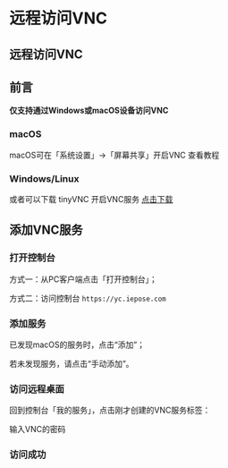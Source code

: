 # 远程访问VNC

## 远程访问VNC

## 前言

**仅支持通过Windows或macOS设备访问VNC**

### macOS

macOS可在「系统设置」->「屏幕共享」开启VNC 查看教程

### Windows/Linux

或者可以下载 tinyVNC 开启VNC服务 [点击下载](https://www.tightvnc.com/)

## 添加VNC服务

### 打开控制台

方式一：从PC客户端点击「打开控制台」；

方式二：访问控制台 `https://yc.iepose.com`

### 添加服务

已发现macOS的服务时，点击“添加”；

若未发现服务，请点击“手动添加”。

### 访问远程桌面

回到控制台「我的服务」，点击刚才创建的VNC服务标签：

输入VNC的密码

### 访问成功
